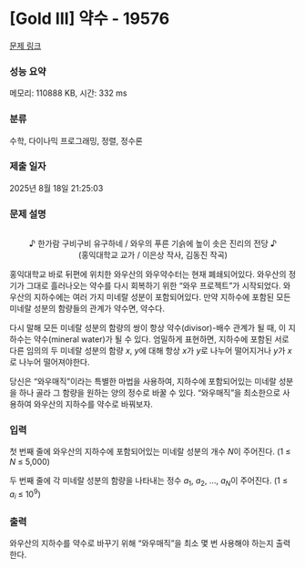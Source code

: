 # [Gold III] 약수 - 19576 

[문제 링크](https://www.acmicpc.net/problem/19576) 

### 성능 요약

메모리: 110888 KB, 시간: 332 ms

### 분류

수학, 다이나믹 프로그래밍, 정렬, 정수론

### 제출 일자

2025년 8월 18일 21:25:03

### 문제 설명

<p style="text-align: center;"><img alt="" src="https://upload.acmicpc.net/df42c885-c32c-4461-bb06-83af823de8c2/-/preview/"></p>

<p style="text-align: center;">♪ 한가람 구비구비 유구하네 / 와우의 푸른 기슭에 높이 솟은 진리의 전당 ♪<br>
(홍익대학교 교가 / 이은상 작사, 김동진 작곡)</p>

<p>홍익대학교 바로 뒤편에 위치한 와우산의 와우약수터는 현재 폐쇄되어있다. 와우산의 정기가 그대로 흘러나오는 약수를 다시 회복하기 위한 “와우 프로젝트”가 시작되었다. 와우산의 지하수에는 여러 가지 미네랄 성분이 포함되어있다. 만약 지하수에 포함된 모든 미네랄 성분의 함량들의 관계가 약수면, 약수다.</p>

<p>다시 말해 모든 미네랄 성분의 함량의 쌍이 항상 약수(divisor)-배수 관계가 될 때, 이 지하수는 약수(mineral water)가 될 수 있다. 엄밀하게 표현하면, 지하수에 포함된 서로 다른 임의의 두 미네랄 성분의 함량 <em>x</em>, <em>y</em>에 대해 항상 <em>x</em>가 <em>y</em>로 나누어 떨어지거나 <em>y</em>가 <em>x</em>로 나누어 떨어져야한다.</p>

<p>당신은 “와우매직”이라는 특별한 마법을 사용하여, 지하수에 포함되어있는 미네랄 성분을 하나 골라 그 함량을 원하는 양의 정수로 바꿀 수 있다. “와우매직”을 최소한으로 사용하여 와우산의 지하수를 약수로 바꿔보자.</p>

### 입력 

 <p>첫 번째 줄에 와우산의 지하수에 포함되어있는 미네랄 성분의 개수 <em>N</em>이 주어진다. (1 ≤ <em>N </em>≤ 5,000)</p>

<p>두 번째 줄에 각 미네랄 성분의 함량을 나타내는 정수 <em>a</em><sub>1</sub>, <em>a</em><sub>2</sub>, …, <em>a<sub>N</sub></em>이 주어진다. (1 ≤ <em>a</em><sub><em>i</em> </sub>≤ 10<sup>9</sup>)</p>

### 출력 

 <p>와우산의 지하수를 약수로 바꾸기 위해 “와우매직”을 최소 몇 번 사용해야 하는지 출력한다.</p>

